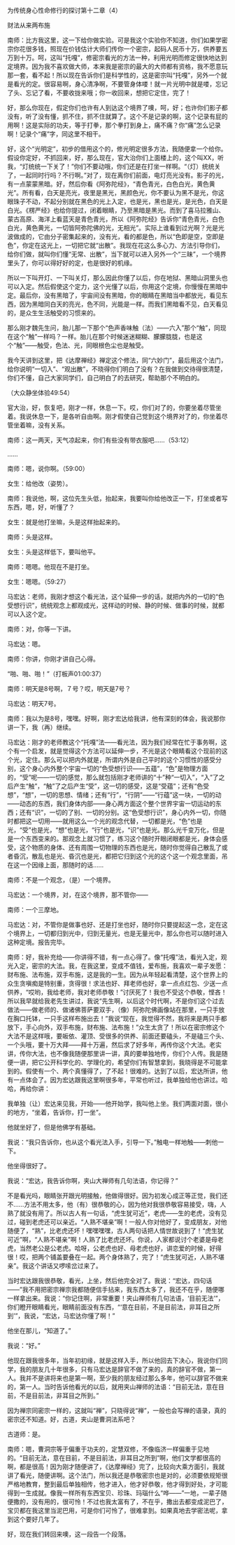 为传统身心性命修行的探讨第十二章（4）

财法从来两布施

南师：比方我这里，这一下给你做实验。可是我这个实验你不知道，你们如果学密宗你花很多钱，照现在价钱估计大师们传你一个密宗，起码人民币十万，供养要五万到十万。呵，这叫“托嘎”，修密宗看光的方法一种，利用光明而修定很快地达到定境界。因为我不喜欢做大师，本来我是密宗的最大的大师都有资格，我不愿意玩那一套，看不起！所以现在告诉你们是科学性的，这是密宗叫“托嘎”，另外一个就是看光的定。很容易啊，身心清净啊，不要管身体喽！就一片光明中就是喽，忘记了头、忘记了看，不要收拢来哦；你一收回来，想把它定住，完了！

好，那么你现在，假定你们也许有人到达这个境界了噢，呵，好；也许你们影子都没有，听了没有懂，抓不住，抓不住就算了。这个不是记录的啊，这个记录有屁的用啊！这是实际的功夫，等于打拳，那个拳打到身上，痛不痛？你“痛”怎么记录啊！记录个“痛”字，同这里不相干。

好，这个“光明定”，初步的借用这个的，修光明定很多方法，我随便拿一个给你。假设你定好，不抓回来，好，那么现在，官大治你们上面楼上的，这个叫XX，听我，“灯统统一下关了！”你们不要动哦，你们还是在打坐一样啊。“（灯）统统关了，一起同时行吗？不行啊。”对了，现在离你们前面，电灯亮光没有。影子的光，有一点蒙蒙黑暗。好，然后你看《阿弥陀经》，“青色青光，白色白光，黄色黄光”。所有看，白天是亮光，夜里是黑光，黑颜色光，你不要认为黑不是光，你这眼珠子不动，不起分别就在黑色的光上入定，也是光，黑也是光，是光色，白天是白光。《楞严经》也给你提过，闭着眼睛，乃至黑暗是黑光。而到了喜马拉雅山、蒙古高原、海洋上看蓝天是青色青光，所以《阿弥陀经》告诉你“青色青光，白色白光，黄色黄光，一切皆阿弥陀佛的光，无相光”。实际上谁看到过光啊？光是光波做成的，它由分子密集起来的，没有光，看的都是色，所以“色即是空，空即是色”，你定在这光上，一切把它就“出散”。我现在花这么多心力、方法引导你们，给你们做，就叫你们懂“无常、出散”，当下就可以进入另外一个“三昧”，一个境界里头了，你可以得好好的定，也是很好的机缘。

所以一下叫开灯、一下叫关灯，那么因此你懂了以后，你在地狱、黑暗山洞里头也可以入定。然后假使这个定力，这个光懂了以后，你用这个定境，你慢慢在黑暗中定。最后你，没有黑暗了，宇宙间没有黑暗，你的眼睛在黑暗当中都放光，看见东西，因为黑暗同白天的亮光，色不同，光能是一样。而我们黑暗看不见，白天看见的，是众生生活触受的习惯来的。

那么刚才魏先生问，胎儿那一下那个“色声香味触（法）——六入”那个“触”，同现在这个“触”一样吗？一样。胎儿在那个时候迷迷糊糊、朦朦胧胧，也是这个“触”——触受，色法、光，同眼根色尘也是触受。

我今天讲到这里，把《达摩禅经》禅定这个修法，同“六妙门”，最后用这个法门，给你说明“一切入”、“观出散”，不晓得你们明白了没有？在我做到交待得很清楚，你们不懂，自己大家同学们，自己明白了的去研究，帮助那个不明白的。

（大众静坐体验49:54）

官大治，好，恢复吧，刚才一样，休息一下。哎，你们对了的，你要坐着尽管坐着。我说休息一下，是各听自由啊。刚才假使自己觉到这个境界对了的，你坐着尽管坐着嘛，没有关系。

南师：这一两天，天气凉起来，你们有些没有带衣服吧……（53:12）

……

南师：嗯，说你啊。（59:00）

女生：给他改（姿势）。

南师：我说他，啊，这位先生头低，抬起来，我要叫你给他改正一下，打坐或者写东西，嗯，好，听懂了？

女生：就是他打坐嘛，头是这样抬起来的。

南师：头是这样。

女生：头是这样低下，要叫他平。

南师：嗯嗯。他现在不是打坐。

女生：嗯嗯。（59:27）

马宏达：老师，我刚才想这个看光法，这个延伸一步的话，就把内外的一切的“色受想行识”，统统观念上都观成光，这样动的时候、静的时候、做事的时候，就都可以入这个定。

南师：对，你等一下讲。

马宏达：嗯。

南师：你讲，你刚才讲自己心得。

“啪、啪、啪！”（打板声01:00:37）

南师：明天是8号啊，７号？哎，明天是7号？

马宏达：明天7号。

南师：我以为是8号，嘿嘿。好啊，刚才宏达给我讲，他有深刻的体会，我说那你讲一下，我（再）继续。

马宏达：刚才的老师教这个“托嘎”法——看光法，因为我们经常在忙于事务啊，这个有一个启发，就是觉得这个方法可以延伸一步，不光是这个眼睛看这个现前的这个光，定住。那么可以把内外就是，所谓内外是自己平时的这个习惯性的感受分别，这个身心内外整个宇宙一切的“色受想行识——五蕴”，“色”是物理方面的，“受”呢——一切的感觉，那么就包括刚才老师讲的“十”种“一切入”，“入”了之后产生“触”，“触”了之后产生“受”，这一切的感受，这是“受蕴”；还有“色受想”，“想”，一切的思想、情绪；还有“行”，“行阴”——“行蕴”这一块，一切的动——动态的东西，我们身体内部——身心两方面这个整个世界宇宙一切运动的东西；还有“识”，一切的了别、一切的分别。这“色受想行识”，身心内外一切，你随时都把这一切用——就用这么一个光的观念代替，一切都是光，“色”也是光，“受”也是光，“想”也是光，“行”也是光，“识”也是光。那么光千变万化，但是是一个东西变来的。那观念上就习惯了，练习这个随时开眼闭眼都是光，身体会感受，这个物质的身体、还有周围一切物理的东西也是光，随时你觉得自己散乱了或者昏沉，散乱也是光、昏沉也是光，都把它归到这个光的这个这一个观念里面，吊在这一个因缘上面，那随时的话……

南师：不是一个观念，（是）一个境界。

马宏达：一个境界，对，在这个境界，那不管你——

南师：一个三摩地。

马宏达：对，不管你是做事也好、还是打坐也好，随时你只要提起这一念，定在这个境界上，一切都归到光中，归到无量光，也是无量光中，那么你也可以随时进入这种定境。报告完毕。

南师：好，我补充给——你讲得不错，有一点心得了。像“托嘎”法，看光入定，观光入定，密宗的大法。我，在我这里，变成不值钱，爱布施，我喜欢一辈子发愿：财布施、法布施，双手布施，这是我的一生。因为从年轻起看清楚，这个世界上的众生贪嗔痴是特别重，贪得很！求法也好、拜老师也好，拿一点点红包、少送一点供养，“哎哟，我给老师，我对老师恭敬！”讨厌死了！我也不受这个恭敬，悭吝！所以我早就给我老先生讲过，我说“先生啊，以后这个时代啊，不是你们这个过去做法——做老师的、做诸佛菩萨要双手，（像）阿弥陀佛画像站在那里，一只手放在胸口托钵，一只手这样布施出去！”我说“现在，我觉得不然，我将来是两只手都放下，手心向外，双手布施，财布施、法布施！”众生太贪了！所以在密宗修这个大法不是这样哦，要皈依、灌顶、受很多的供养、前面还要磕头，不是磕三个头、一个头哦，要十万大拜——拜十万遍，然后求了好多年，再传你这个大法。老实讲，传你大法，也不像我随便那里讲一讲，真的要单独地传，你们个人传。我是随便一讲，把它公开科学化的、学理化的，希望你们有智慧拿到，我晓得是不可能拿到的。假使有一个、两个真懂得了，了不起！很难的。达到了以后，宏达所讲，他有一点体会了。因为宏达跟我这里啊很多年，平常也听过，我单独给他也讲过。哈哈，再给你讲：

我单独（让）宏达来见我，开始——他开始学，我叫他上坐。我们两面对面，很小的地方，“坐着，告诉你，打一坐”。

他就坐好了，但是他佛学有基础。

我说：“我只告诉你，也从这个看光法入手，引导一下。”触电一样地触——刺他一下。

他坐得很好了。

我说：“宏达，我告诉你啊，夹山大禅师有几句法语，你记得？”

不是看光吗，眼睛张开跟光明接触，他做得很好。因为初发心成正等正觉，我们还不……方法不用太多，他（有）很恭敬的心，因为他对我很恭敬容易接受，嗨，人熟了就没有用了。所以古人有一句话，“虎生犹可近”，老虎——生的老虎，没有见过，碰到老虎还可以亲近。“人熟不堪亲”啊！一般人你对他好了，变成朋友，对他随便了，“熟”，比老虎还坏！嘿嘿嘿嘿，古人两句话把人情世故说到了！“虎生犹可近”啊，“人熟不堪亲”啊！人熟了比老虎还坏。你说，人家都说讨个老婆是母老虎，当然老公是公老虎。哈呀，公老虎也好、母老虎也好，讲恋爱的时候，好得很！哎，把两个铺盖要叠在一起。两个身体熟了，完了！“虎生犹可近，人熟不堪亲”。我这个讲话又啰嗦岔过来了。

当时宏达跟我很恭敬，看光，上坐，然后他完全对了。我说：“宏达，四句话——”我不用把密宗禅宗我都随便信手拈来，我东西太多了，我还不在乎，随便哪一样拿出来。我说：“你记住啊，非常重要！夹山禅师有几句法语，‘目前无法’”，你们瞪开眼睛看光，眼睛前面没有东西，“‘意在目前，不是目前法，非耳目之所到’”，我说，“宏达，马宏达你懂了啊！”

他坐在那儿，“知道了。”

我说：“好。”

他现在跟我很多年，当年初初缘，就是这样入手，所以他回去下决心，我说你们同学，我的朋友几十年很多，只有马宏达是辞官不做了来的，真的辞官不做，第一人。我并不是讲将来也是第一啊，至少我的朋友经过那么多年，他可以辞官不做来的，第一人。当时告诉他看光的以后，就用夹山禅师的法语：“目前无法，意在目前，不是目前法，非耳目之所到。”

因为禅宗同密宗一样的，这就叫“禅”，只晓得说“禅”，一般也会写禅的语录，真的密宗还不知道。好，古道，夹山是曹洞法系吧？

古道师：是。

南师：嗯，曹洞宗等于偏重于功夫的，定慧双修，不像临济一样偏重于见地的。“目前无法，意在目前，不是目前法，非耳目之所到”啊，他们文学都很高的啊，都是很高！因为刚才随便讲了，《达摩禅经》完了，比较向大乘方面引，我就讲了看光，随便讲啊。这个法门，所以我还是恭敬密宗也是对的，必须要依规矩很严格地教育，整到最后单独相传，他才进入，他才好恭敬，他才得到好处，才可能得到一生成就。像我一样所有东西宝贝、珍珠、玛瑙什么“哗——”一地，一辈子随便撒的，没有用的，很可怜！不过也我太富有了，不在乎，撒出去都变成泥巴了，宝贝都在我这里当泥巴用，可是你们可怜了，很难拿到。如果真地去学密法呢，拿到这个要好几年了。

好，现在我们转回来噢，这一段告一个段落。



